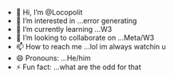 - 👋 Hi, I’m @Locopolit
- 👀 I’m interested in ...error generating
- 🌱 I’m currently learning ...W3
- 💞️ I’m looking to collaborate on ...Meta/W3
- 📫 How to reach me ...lol im always watchin u
- 😄 Pronouns: ...He/him
- ⚡ Fun fact: ...what are the odd for that

<!---
Locopolit/Locopolit is a ✨ special ✨ repository because its `README.md` (this file) appears on your GitHub profile.
You can click the Preview link to take a look at your changes.
--->
